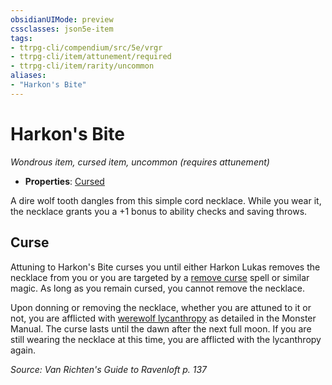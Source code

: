 ```yaml
---
obsidianUIMode: preview
cssclasses: json5e-item
tags:
- ttrpg-cli/compendium/src/5e/vrgr
- ttrpg-cli/item/attunement/required
- ttrpg-cli/item/rarity/uncommon
aliases: 
- "Harkon's Bite"
---
```

# Harkon's Bite
*Wondrous item, cursed item, uncommon (requires attunement)*  


- **Properties**: [Cursed](/3-Mechanics/CLI/Rules/item-properties.md#Cursed%20Items)

A dire wolf tooth dangles from this simple cord necklace. While you wear it, the necklace grants you a +1 bonus to ability checks and saving throws.

## Curse

Attuning to Harkon's Bite curses you until either Harkon Lukas removes the necklace from you or you are targeted by a [remove curse](/3-Mechanics/CLI/Compendium/spells/remove-curse.md) spell or similar magic. As long as you remain cursed, you cannot remove the necklace.

Upon donning or removing the necklace, whether you are attuned to it or not, you are afflicted with [werewolf lycanthropy](/3-Mechanics/CLI/Rules/variant-rules/player-characters-as-lycanthropes-mm.md) as detailed in the Monster Manual. The curse lasts until the dawn after the next full moon. If you are still wearing the necklace at this time, you are afflicted with the lycanthropy again.

*Source: Van Richten's Guide to Ravenloft p. 137*